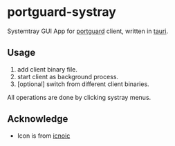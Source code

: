 # portguard-systray

Systemtray GUI App for [portguard](https://github.com/wlh320/portguard) client, written in [tauri](https://tauri.studio).

## Usage

1. add client binary file.
2. start client as background process.
3. \[optional\] switch from different client binaries.

All operations are done by clicking systray menus.


## Acknowledge

- Icon is from [icnoic](https://useiconic.com/open)